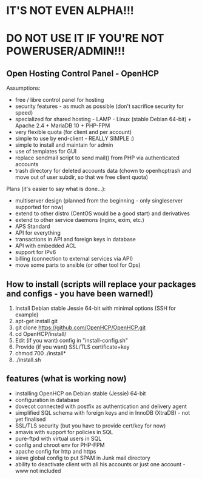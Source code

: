 # IT'S NOT EVEN ALPHA!!!
# DO NOT USE IT IF YOU'RE NOT POWERUSER/ADMIN!!!

## Open Hosting Control Panel - OpenHCP

Assumptions:
- free / libre control panel for hosting
- security features - as much as possible (don't sacrifice security for speed)
- specialized for shared hosting - LAMP - Linux (stable Debian 64-bit) + Apache 2.4 + MariaDB 10 + PHP-FPM
- very flexible quota (for client and per account)
- simple to use by end-client - REALLY SIMPLE :)
- simple to install and maintain for admin
- use of templates for GUI
- replace sendmail script to send mail() from PHP via authenticated accounts
- trash directory for deleted accounts data (chown to openhcptrash and move out of user subdir, so that we free client quota)

Plans (it's easier to say what is done...):
- multiserver design (planned from the beginning - only singleserver supported for now)
- extend to other distro (CentOS would be a good start) and derivatives
- extend to other service daemons (nginx, exim, etc.)
- APS Standard
- API for everything
- transactions in API and foreign keys in database
- API with embedded ACL
- support for IPv6
- billing (connection to external services via API)
- move some parts to ansible (or other tool for Ops)

## How to install (scripts will replace your packages and configs - you have been warned!)

1. Install Debian stable Jessie 64-bit with minimal options (SSH for example)
2. apt-get install git
3. git clone https://github.com/OpenHCP/OpenHCP.git
4. cd OpenHCP/install/
5. Edit (if you want) config in "install-config.sh"
6. Provide (if you want) SSL/TLS certificate+key
7. chmod 700 ./install*
8. ./install.sh

## features (what is working now)

- installing OpenHCP on Debian stable (Jessie) 64-bit
- configuration in database
- dovecot connected with postfix as authentication and delivery agent
- simplified SQL schema with foreign keys and in InnoDB (XtraDB) - not yet finalised
- SSL/TLS security (but you have to provide cert/key for now)
- amavis with support for policies in SQL
- pure-ftpd with virtual users in SQL
- config and chroot env for PHP-FPM
- apache config for http and https
- sieve global config to put SPAM in Junk mail directory
- ability to deactivate client with all his accounts or just one account - www not included

